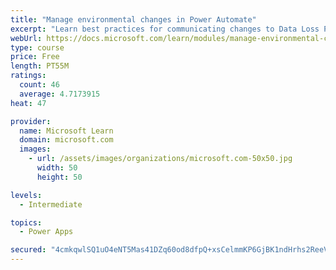 ```yaml
---
title: "Manage environmental changes in Power Automate"
excerpt: "Learn best practices for communicating changes to Data Loss Prevention (DLP) policies, find out about how people are using Power Automate, discover who in your organization is creating and sharing flows, learn what connections are being used within your Power Automate environments, and observe how connections are established within your Power Automate environments."
webUrl: https://docs.microsoft.com/learn/modules/manage-environmental-changes/
type: course
price: Free
length: PT55M
ratings:
  count: 46
  average: 4.7173915
heat: 47

provider:
  name: Microsoft Learn
  domain: microsoft.com
  images:
    - url: /assets/images/organizations/microsoft.com-50x50.jpg
      width: 50
      height: 50

levels:
  - Intermediate

topics:
  - Power Apps

secured: "4cmkqwlSQ1uO4eNT5Mas41DZq60od8dfpQ+xsCelmmKP6GjBK1ndHrhs2ReeVdw5otsiyPtEPXCNV2zLNTITTK2YvKFEfD3Sqjkzyv2fNLCcWOFwb1SGZBH0iCUCFmTO+lLHNw3RoQ8N3kb0u47NsLRm4QS5LkKlY7a1OWjrG2vzA/uH3ngh0d2GYQi9g0h+/FKCjmoYR7n/SvTNHg/aPdw1LkMR94dBNusno4+HanTgvf0mK2kOPnrtVzPLkEVIPe9Gh5a5bXwBpl6ptnVmmeJmgljNGfW2oLQZ0F7xnNQnFTiPQj5ucQjZQVU/xjfSj8Zqwn5tT3OA4YWe04krb7eAymtmrdymFgN4PzvPqXzqutDHbQ+oTyIH5b/Q9LT+PeudpQYUrIw/1MGXM5PR8YoLFQnQiivlyts5g3SGhQQ=;hY7/MgWelJ9JiDtBR9iV2A=="
---
```



